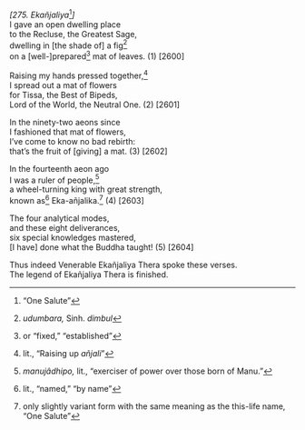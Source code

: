 *\[275. Ekañjaliya*[^1]*\]*  
I gave an open dwelling place  
to the Recluse, the Greatest Sage,  
dwelling in \[the shade of\] a fig[^2]  
on a \[well-\]prepared[^3] mat of leaves. (1) \[2600\]

Raising my hands pressed together,[^4]  
I spread out a mat of flowers  
for Tissa, the Best of Bipeds,  
Lord of the World, the Neutral One. (2) \[2601\]

In the ninety-two aeons since  
I fashioned that mat of flowers,  
I’ve come to know no bad rebirth:  
that’s the fruit of \[giving\] a mat. (3) \[2602\]

In the fourteenth aeon ago  
I was a ruler of people,[^5]  
a wheel-turning king with great strength,  
known as[^6] Eka-añjalika.[^7] (4) \[2603\]

The four analytical modes,  
and these eight deliverances,  
six special knowledges mastered,  
\[I have\] done what the Buddha taught! (5) \[2604\]

Thus indeed Venerable Ekañjaliya Thera spoke these verses.  
The legend of Ekañjaliya Thera is finished.  
[^1]: “One Salute”  
[^2]: *udumbara,* Sinh. *dimbul*  
[^3]: or “fixed,” “established”  
[^4]: lit., “Raising up *añjali*”  
[^5]: *manujâdhipo,* lit., “exerciser of power over those born of Manu.”  
[^6]: lit., “named,” “by name”  
[^7]: only slightly variant form with the same meaning as the this-life
    name, “One Salute”

